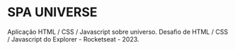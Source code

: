 ﻿# SPA UNIVERSE

Aplicação HTML / CSS / Javascript sobre universo. Desafio de HTML / CSS / Javascript do Explorer - Rocketseat - 2023.
